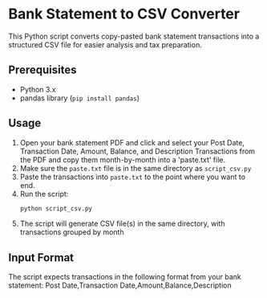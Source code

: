 # Bank Statement to CSV Converter

This Python script converts copy-pasted bank statement transactions into a structured CSV file for easier analysis and tax preparation.

## Prerequisites

- Python 3.x
- pandas library (`pip install pandas`)

## Usage

1. Open your bank statement PDF and click and select your Post Date, Transaction Date, Amount, Balance, and Description Transactions from the PDF and copy them month-by-month into a 'paste.txt' file.
2. Make sure the `paste.txt` file is in the same directory as `script_csv.py`
3. Paste the transactions into `paste.txt` to the point where you want to end.
4. Run the script:
   ```bash
   python script_csv.py
   ```
5. The script will generate CSV file(s) in the same directory, with transactions grouped by month

## Input Format

The script expects transactions in the following format from your bank statement: 
   Post Date,Transaction Date,Amount,Balance,Description

